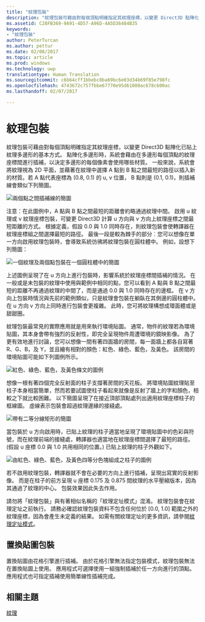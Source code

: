 ```yaml
---
title: "紋理包裝"
description: "紋理包裝可藉由對每個頂點明確指定其紋理座標，以變更 Direct3D 點陣化已貼上紋理多邊形的基本方式。"
ms.assetid: C28FB369-9A91-4D57-A96D-4A5D36484B35
keywords:
- "紋理包裝"
author: PeterTurcan
ms.author: pettur
ms.date: 02/08/2017
ms.topic: article
ms.prod: windows
ms.technology: uwp
translationtype: Human Translation
ms.sourcegitcommit: c6b64cff1bbebc8ba69bc6e03d34b69f85e798fc
ms.openlocfilehash: 4743672c757fbbe67770e95d61080ac678c600ac
ms.lasthandoff: 02/07/2017

---
```


# <a name="texture-wrapping"></a>紋理包裝


紋理包裝可藉由對每個頂點明確指定其紋理座標，以變更 Direct3D 點陣化已貼上紋理多邊形的基本方式。 點陣化多邊形時，系統會藉由在多邊形每個頂點的紋理座標間進行插補，以決定多邊形的每個像素會使用哪些材質。 一般來說，系統會將紋理視為 2D 平面，並藉著在紋理中選擇 A 點到 B 點之間最短的路徑以插入新的材質。若 A 點代表座標為 (0.8, 0.1) 的 u, v 位置， B 點則是 (0.1, 0.1)，則插補線會類似下列簡圖。

![兩個點之間插補線的簡圖](images/interp1.png)

注意：在此圖例中，A 點與 B 點之間最短的距離會約略通過紋理中間。 啟用 u 紋理或 v 紋理座標包裝，可變更 Direct3D 計算 u 方向與 v 方向上紋理座標之間最短距離的方式。 根據定義，假設 0.0 與 1.0 同時存在，則紋理包裝會使轉譯器在紋理座標組之間選擇最短的路徑。 最後一段是較為棘手的部分︰您可以想像在單一方向啟用紋理包裝時，會導致系統彷彿將紋理包裝在圓柱體中。 例如，設想下列簡圖：

![一個紋理及兩個點包裝在一個圓柱體中的簡圖](images/interp2.png)

上述圖例呈現了在 u 方向上進行包裝時，影響系統於紋理座標間插補的情況。 在一般或是未包裝的紋理中使用與範例中相同的點，您可以看到 A 點與 B 點之間最短的距離不再通過紋理的中間了，而是通過 0.0 與 1.0 同時存在的邊框。 在 v 方向上包裝時情況與先前的範例類似，只是紋理會包裝在躺臥在其側邊的圓柱體中。 在 u 方向 v 方向上同時進行包裝會更複雜。 此時，您可將紋理構想成環面體或是甜甜圈。

紋理包裝最常見的實際應用就是用來執行環境貼圖。 通常，物件的紋理若為環境貼圖，其本身會帶有強烈的反射性，即完全呈現物件周遭環境的鏡映影像。 為了更有效地進行討論，您可以想像一間有著四面牆的房間，每一面牆上都各自寫著 R、G、B，及 Y，並且繪有相對的顏色：紅色、綠色、藍色，及黃色。 該房間的環境貼圖可能如下列圖例所示。

![紅色、綠色、藍色，及黃色條文的圖例](images/envmap.png)

想像一根有著四個完全反射面的柱子支撐著房間的天花板。 將環境貼圖紋理貼至柱子本身相當簡單，然而若要試圖使柱子看起來就像是反射了牆上的字和顏色，相較之下就比較困難。 以下簡圖呈現了在接近頂部頂點處列出適用紋理座標柱子的框線圖。 虛線表示包裝會超過紋理邊緣的接縫處。

![帶有二等分線矩形的簡圖](images/seam.png)

當包裝於 u 方向啟用時，已貼上紋理的柱子適當地呈現了環境貼圖中的色彩與符號，而在紋理前端的接縫處，轉譯器也適當地在紋理座標間選擇了最短的路徑。(假設 u 座標 0.0 與 1.0 共用相同的位置。) 已貼上紋理的柱子外觀如下。

![由紅色、綠色、藍色，及黃色四等分色塊組成之柱子的圖例](images/tex-seam.png)

若不啟用紋理包裝，轉譯器就不會在必要的方向上進行插補，呈現出寫實的反射影像。 而是在柱子的前方呈現 u 座標 0.175 及 0.875 間紋理的水平壓縮版本，因為其通過了紋理的中心。 包裝效果因此失去作用。

請勿將「紋理包裝」與有著相似名稱的「紋理定址模式」混淆。 紋理包裝會在紋理定址之前執行。 請務必確認紋理包裝資料不包含任何位於 \[0.0, 1.0\] 範圍之外的紋理座標，因為會產生未定義的結果。 如需有關紋理定址的更多資訊，請參閱[紋理定址模式](texture-addressing-modes.md)。

## <a name="span-iddisplacementmapwrappingspanspan-iddisplacementmapwrappingspanspan-iddisplacementmapwrappingspandisplacement-map-wrapping"></a><span id="Displacement_Map_Wrapping"></span><span id="displacement_map_wrapping"></span><span id="DISPLACEMENT_MAP_WRAPPING"></span>置換貼圖包裝


置換貼圖由花格引擎進行插補。 由於花格引擎無法指定包裝模式，紋理包裝無法在置換貼圖上使用。 應用程式可選擇使用一組強制插補於任一方向進行的頂點。 應用程式也可指定插補使用簡單線性插補完成。

## <a name="span-idrelated-topicsspanrelated-topics"></a><span id="related-topics"></span>相關主題


[紋理](textures.md)

 

 





